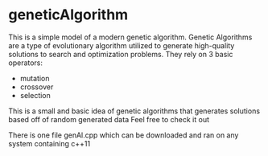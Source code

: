 # geneticAlgorithm

This is a simple model of a modern genetic algorithm. Genetic Algorithms are a type of evolutionary algorithm utilized to generate high-quality solutions to search and optimization problems.
They rely on 3 basic operators:
  - mutation
  - crossover
  - selection

This is a small and basic idea of genetic algorithms that generates solutions based off of random generated data
Feel free to check it out

There is one file genAl.cpp which can be downloaded and ran on any system containing c++11

